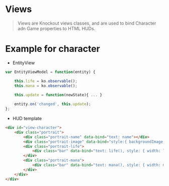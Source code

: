 Views
===

> Views are Knockout views classes, and are used to bind Character adn Game properties to HTML HUDs.

Example for character
=====

 * EntityView
```javascript
var EntityViewModel = function(entity) {

	this.life = ko.observable();
	this.mana = ko.observable();
 
    this.update = function(newState){ ... }

    entity.on('changed', this.update);
};
```

 * HUD template
```html
<div id="view-character">
    <div class="portrait">
        <div class="portrait-name" data-bind="text: name"></div>
        <div class="portrait-image" data-bind="style:{ backgroundImage: 'url(' + image() + ')' }"></div>
        <div class="portrait-life">
            <div class="bar" data-bind="text: life(), style: { width: life() + '%' }"></div>
        </div>
        <div class="portrait-mana">
            <div class="bar" data-bind="text: mana(), style: { width: mana() + '%' }"></div>
        </div>
    </div>
</div>
```
